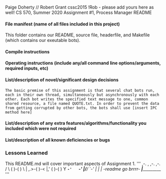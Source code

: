 Paige Doherty // Robert Grant
cssc2015 !Rob - please add yours here as well!
CS 570, Summer 2020
Assignment #1, Process Manager
README


#### File manifest (name of all files included in this project)
This folder contains our README, source file, headerfile, and Makefile (which contains our exeutable bots).


#### Compile instructions


#### Operating instructions (include any/all command line options/arguments, required inputs, etc)
 

#### List/description of novel/significant design decisions
    The basic premise of this assignment is that several chat bots run, each in their own thread, simultaneously but asynchronously with each other. Each bot writes the specified text message to one, common shared resource, a file named QUOTE.txt. In order to prevent the data from getting corrupted by other bots, the bots shall use [insert IPC method here]

#### List/description of any extra features/algorithms/functionality you included which were not required


#### List/description of all known deficiencies or bugs


### Lessons Learned




This README.md will cover important aspects of Assignment 1.
'''
             ,-. 
    ,     ,-.   ,-. 
   / \   (   )-(   ) 
   \ |  ,.>-(   )-< 
    \|,' (   )-(   ) 
     Y ___`-'   `-' 
     |/__/   `-' 
     | 
     | 
     |    -readme go brrrr- 
  ___|_____________ 
  '''
